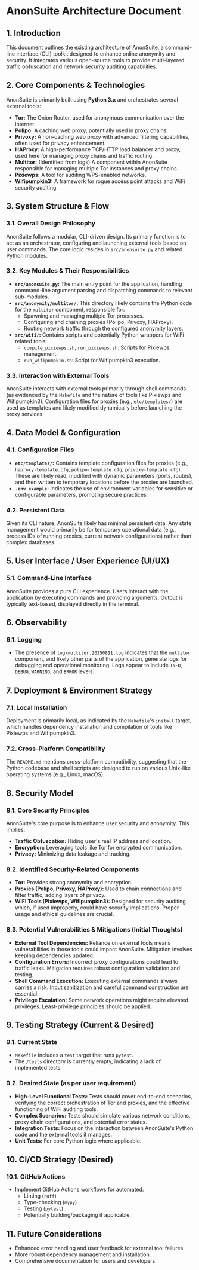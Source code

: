 # AnonSuite Architecture Document

## 1. Introduction
This document outlines the existing architecture of AnonSuite, a command-line interface (CLI) toolkit designed to enhance online anonymity and security. It integrates various open-source tools to provide multi-layered traffic obfuscation and network security auditing capabilities.

## 2. Core Components & Technologies
AnonSuite is primarily built using **Python 3.x** and orchestrates several external tools:

- **Tor:** The Onion Router, used for anonymous communication over the internet.
- **Polipo:** A caching web proxy, potentially used in proxy chains.
- **Privoxy:** A non-caching web proxy with advanced filtering capabilities, often used for privacy enhancement.
- **HAProxy:** A high-performance TCP/HTTP load balancer and proxy, used here for managing proxy chains and traffic routing.
- **Multitor:** (Identified from logs) A component within AnonSuite responsible for managing multiple Tor instances and proxy chains.
- **Pixiewps:** A tool for auditing WPS-enabled networks.
- **Wifipumpkin3:** A framework for rogue access point attacks and WiFi security auditing.

## 3. System Structure & Flow

### 3.1. Overall Design Philosophy
AnonSuite follows a modular, CLI-driven design. Its primary function is to act as an orchestrator, configuring and launching external tools based on user commands. The core logic resides in `src/anonsuite.py` and related Python modules.

### 3.2. Key Modules & Their Responsibilities
- **`src/anonsuite.py`:** The main entry point for the application, handling command-line argument parsing and dispatching commands to relevant sub-modules.
- **`src/anonymity/multitor/`:** This directory likely contains the Python code for the `multitor` component, responsible for:
    - Spawning and managing multiple Tor processes.
    - Configuring and chaining proxies (Polipo, Privoxy, HAProxy).
    - Routing network traffic through the configured anonymity layers.
- **`src/wifi/`:** Contains scripts and potentially Python wrappers for WiFi-related tools:
    - `compile_pixiewps.sh`, `run_pixiewps.sh`: Scripts for Pixiewps management.
    - `run_wifipumpkin.sh`: Script for Wifipumpkin3 execution.

### 3.3. Interaction with External Tools
AnonSuite interacts with external tools primarily through shell commands (as evidenced by the `Makefile` and the nature of tools like Pixiewps and Wifipumpkin3). Configuration files for proxies (e.g., `etc/templates/`) are used as templates and likely modified dynamically before launching the proxy services.

## 4. Data Model & Configuration

### 4.1. Configuration Files
- **`etc/templates/`:** Contains template configuration files for proxies (e.g., `haproxy-template.cfg`, `polipo-template.cfg`, `privoxy-template.cfg`). These are likely read, modified with dynamic parameters (ports, routes), and then written to temporary locations before the proxies are launched.
- **`.env.example`:** Indicates the use of environment variables for sensitive or configurable parameters, promoting secure practices.

### 4.2. Persistent Data
Given its CLI nature, AnonSuite likely has minimal persistent data. Any state management would primarily be for temporary operational data (e.g., process IDs of running proxies, current network configurations) rather than complex databases.

## 5. User Interface / User Experience (UI/UX)

### 5.1. Command-Line Interface
AnonSuite provides a pure CLI experience. Users interact with the application by executing commands and providing arguments. Output is typically text-based, displayed directly in the terminal.

## 6. Observability

### 6.1. Logging
- The presence of `log/multitor.20250811.log` indicates that the `multitor` component, and likely other parts of the application, generate logs for debugging and operational monitoring. Logs appear to include `INFO`, `DEBUG`, `WARNING`, and `ERROR` levels.

## 7. Deployment & Environment Strategy

### 7.1. Local Installation
Deployment is primarily local, as indicated by the `Makefile`'s `install` target, which handles dependency installation and compilation of tools like Pixiewps and Wifipumpkin3.

### 7.2. Cross-Platform Compatibility
The `README.md` mentions cross-platform compatibility, suggesting that the Python codebase and shell scripts are designed to run on various Unix-like operating systems (e.g., Linux, macOS).

## 8. Security Model

### 8.1. Core Security Principles
AnonSuite's core purpose is to enhance user security and anonymity. This implies:
- **Traffic Obfuscation:** Hiding user's real IP address and location.
- **Encryption:** Leveraging tools like Tor for encrypted communication.
- **Privacy:** Minimizing data leakage and tracking.

### 8.2. Identified Security-Related Components
- **Tor:** Provides strong anonymity and encryption.
- **Proxies (Polipo, Privoxy, HAProxy):** Used to chain connections and filter traffic, adding layers of privacy.
- **WiFi Tools (Pixiewps, Wifipumpkin3):** Designed for security auditing, which, if used improperly, could have security implications. Proper usage and ethical guidelines are crucial.

### 8.3. Potential Vulnerabilities & Mitigations (Initial Thoughts)
- **External Tool Dependencies:** Reliance on external tools means vulnerabilities in those tools could impact AnonSuite. Mitigation involves keeping dependencies updated.
- **Configuration Errors:** Incorrect proxy configurations could lead to traffic leaks. Mitigation requires robust configuration validation and testing.
- **Shell Command Execution:** Executing external commands always carries a risk. Input sanitization and careful command construction are essential.
- **Privilege Escalation:** Some network operations might require elevated privileges. Least-privilege principles should be applied.

## 9. Testing Strategy (Current & Desired)

### 9.1. Current State
- `Makefile` includes a `test` target that runs `pytest`.
- The `/tests` directory is currently empty, indicating a lack of implemented tests.

### 9.2. Desired State (as per user requirement)
- **High-Level Functional Tests:** Tests should cover end-to-end scenarios, verifying the correct orchestration of Tor and proxies, and the effective functioning of WiFi auditing tools.
- **Complex Scenarios:** Tests should simulate various network conditions, proxy chain configurations, and potential error states.
- **Integration Tests:** Focus on the interaction between AnonSuite's Python code and the external tools it manages.
- **Unit Tests:** For core Python logic where applicable.

## 10. CI/CD Strategy (Desired)

### 10.1. GitHub Actions
- Implement GitHub Actions workflows for automated:
    - Linting (`ruff`)
    - Type-checking (`mypy`)
    - Testing (`pytest`)
    - Potentially building/packaging if applicable.

## 11. Future Considerations
- Enhanced error handling and user feedback for external tool failures.
- More robust dependency management and installation.
- Comprehensive documentation for users and developers.